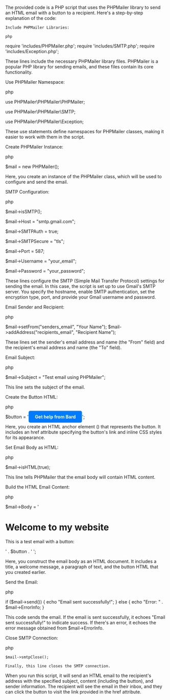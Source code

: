 The provided code is a PHP script that uses the PHPMailer library to send an HTML email with a button to a recipient. Here's a step-by-step explanation of the code:

    Include PHPMailer Libraries:

    php

require 'includes/PHPMailer.php';
require 'includes/SMTP.php';
require 'includes/Exception.php';

These lines include the necessary PHPMailer library files. PHPMailer is a popular PHP library for sending emails, and these files contain its core functionality.

Use PHPMailer Namespace:

php

use PHPMailer\PHPMailer\PHPMailer;

use PHPMailer\PHPMailer\SMTP;

use PHPMailer\PHPMailer\Exception;


These use statements define namespaces for PHPMailer classes, making it easier to work with them in the script.

Create PHPMailer Instance:

php

$mail = new PHPMailer();

Here, you create an instance of the PHPMailer class, which will be used to configure and send the email.

SMTP Configuration:

php

$mail->isSMTP();

$mail->Host = "smtp.gmail.com";

$mail->SMTPAuth = true;

$mail->SMTPSecure = "tls";

$mail->Port = 587;

$mail->Username = "your_email";

$mail->Password = "your_password";


These lines configure the SMTP (Simple Mail Transfer Protocol) settings for sending the email. In this case, the script is set up to use Gmail's SMTP server. You specify the hostname, enable SMTP authentication, set the encryption type, port, and provide your Gmail username and password.

Email Sender and Recipient:

php

$mail->setFrom("senders_email", "Your Name");
$mail->addAddress("recipients_email", "Recipient Name");

These lines set the sender's email address and name (the "From" field) and the recipient's email address and name (the "To" field).

Email Subject:

php

$mail->Subject = "Test email using PHPMailer";

This line sets the subject of the email.

Create the Button HTML:

php

$button = '<a href="https://example.com" style="background-color: #007bff; color: #ffffff; padding: 10px 20px; text-decoration: none; border-radius: 5px; font-weight: bold;">Get help from Bard</a>';

Here, you create an HTML anchor element (<a>) that represents the button. It includes an href attribute specifying the button's link and inline CSS styles for its appearance.

Set Email Body as HTML:

php

$mail->isHTML(true);

This line tells PHPMailer that the email body will contain HTML content.

Build the HTML Email Content:

php

$mail->Body = '
    <html>
    <head>
        <title>HTML Email with Button</title>
    </head>
    <body>
        <h1>Welcome to my website</h1>
        <p>This is a test email with a button:</p>
        ' . $button . '
    </body>
    </html>
';

Here, you construct the email body as an HTML document. It includes a title, a welcome message, a paragraph of text, and the button HTML that you created earlier.

Send the Email:

php

if ($mail->send()) { 
    echo "Email sent successfully!";
} else { 
    echo "Error: " . $mail->ErrorInfo; 
}

This code sends the email. If the email is sent successfully, it echoes "Email sent successfully!" to indicate success. If there's an error, it echoes the error message obtained from $mail->ErrorInfo.

Close SMTP Connection:

php

    $mail->smtpClose();

    Finally, this line closes the SMTP connection.

When you run this script, it will send an HTML email to the recipient's address with the specified subject, content (including the button), and sender information. The recipient will see the email in their inbox, and they can click the button to visit the link provided in the href attribute.
